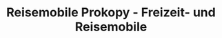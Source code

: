 ---
title: "Reisemobile Prokopy - Freizeit- und Reisemobile"
url: /neunkirchen-a-brand/reisemobile-prokopy-freizeit-und-reisemobile/
shop: Wohnwagen
---